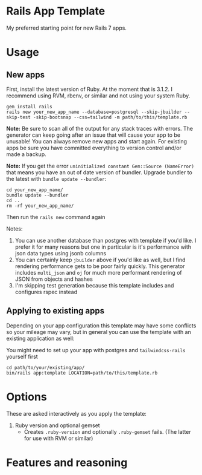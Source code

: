 # Rails App Template

My preferred starting point for new Rails 7 apps.

# Usage

## New apps

First, install the latest version of Ruby. At the moment that is 3.1.2. I recommend using RVM, rbenv, or similar and not using your system Ruby.

```
gem install rails
rails new your_new_app_name --database=postgresql --skip-jbuilder --skip-test -skip-bootsnap --css=tailwind -m path/to/this/template.rb
```

**Note:** Be sure to scan all of the output for any stack traces with errors. 
The generator can keep going after an issue that will cause your app to be unusable!
You can always remove new apps and start again. For existing apps be sure you have committed everything to version 
control and/or made a backup.

**Note:** If you get the error `uninitialized constant Gem::Source (NameError)` that means you have an out of date version of bundler.
Upgrade bundler to the latest with `bundle update --bundler`:
```
cd your_new_app_name/
bundle update --bundler
cd ..
rm -rf your_new_app_name/
```
Then run the `rails new` command again

Notes:
1. You can use another database than postgres with template if you'd like. I prefer it for many reasons but one in particular is it's performance with json data types using jsonb columns
2. You can certainly keep `jbuilder` above if you'd like as well, but I find rendering performance gets to be poor fairly quickly. This generator includes `multi_json` and `oj` for much more performant rendering of JSON from objects and hashes
3. I'm skipping test generation because this template includes and configures rspec instead

## Applying to existing apps

Depending on your app configuration this template may have some conflicts so your mileage may vary, but in general you can use the template with an existing application as well:

You might need to set up your app with postgres and `tailwindcss-rails` yourself first

```
cd path/to/your/existing/app/
bin/rails app:template LOCATION=path/to/this/template.rb
```

# Options

These are asked interactively as you apply the template:

1. Ruby version and optional gemset
    - Creates `.ruby-version` and optionally `.ruby-gemset` fails. (The latter for use with RVM or similar)

# Features and reasoning

## 